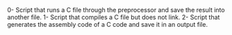 0- Script that runs a C file through the preprocessor and save the result into another file.
1- Script that compiles a C file but does not link.
2- Script that generates the assembly code of a C code and save it in an output file.
